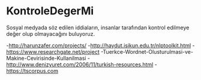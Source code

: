 # KontroleDegerMi
Sosyal medyada söz edilen iddiaların, insanlar tarafından kontrol edilmeye değer olup olmayacağını buluyoruz.

-http://harunzafer.com/projects/
-http://haydut.isikun.edu.tr/nlptoolkit.html
-https://www.researchgate.net/project
-Tuerkce-Wordnet-Olusturulmasi-ve-Makine-Cevirisinde-Kullanilmasi
-http://www.denizyuret.com/2006/11/turkish-resources.html
-https://tscorpus.com

